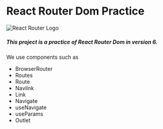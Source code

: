 # React Router Dom Practice

![React Router Logo](https://reactrouter.com/ogimage.png "reactrouter.com")

##### This project is a practice of React Router Dom in version 6. 
We use components such as 

- BrowserRouter
- Routes
- Route
- Navlink
- Link 
- Navigate
- useNavigate
- useParams 
- Outlet

